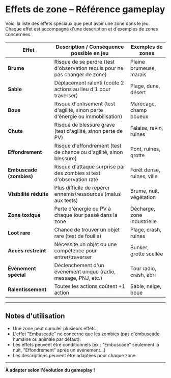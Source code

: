 # Effets de zone – Référence gameplay

Voici la liste des effets spéciaux que peut avoir une zone dans le jeu. Chaque effet est accompagné d'une description et d'exemples de zones concernées.

| Effet             | Description / Conséquence possible en jeu                                      | Exemples de zones           |
|-------------------|-------------------------------------------------------------------------------|-----------------------------|
| **Brume**         | Risque de se perdre (test d'observation requis pour ne pas changer de zone)    | Plaine brumeuse, marais     |
| **Sable**         | Déplacement ralenti (coûte 2 actions au lieu d'1 pour traverser)              | Plage, dune, désert         |
| **Boue**          | Risque d'enlisement (test d'agilité, sinon perte d'énergie ou immobilisation)  | Marécage, champ boueux      |
| **Chute**         | Risque de blessure grave (test d'agilité, sinon perte de PV)                  | Falaise, ravin, ruines      |
| **Effondrement**  | Risque d'effondrement (test de chance ou d'agilité, sinon blessure)            | Pont, ruines, grotte        |
| **Embuscade (zombies)** | Risque d'attaque surprise par des zombies si test d'observation raté      | Forêt dense, ruines, ville  |
| **Visibilité réduite** | Plus difficile de repérer ennemis/ressources (malus aux tests)            | Brume, nuit, végétation     |
| **Zone toxique**  | Perte d'énergie ou PV à chaque tour passé dans la zone                        | Décharge, zone industrielle |
| **Loot rare**     | Chance de trouver un objet rare (test de fouille)                             | Plage, crash, ruines        |
| **Accès restreint** | Nécessite un objet ou une compétence pour entrer/traverser                  | Bunker, grotte scellée      |
| **Événement spécial** | Déclenchement d'un événement unique (radio, message, PNJ, etc.)           | Tour radio, crash, abri     |
| **Ralentissement** | Toutes les actions coûtent +1 action                                         | Sable, neige, boue          |

---

## Notes d'utilisation
- Une zone peut cumuler plusieurs effets.
- L'effet "Embuscade" ne concerne que les zombies (pas d'embuscade humaine ou animale par défaut).
- Les effets peuvent être conditionnels (ex : "Embuscade" seulement la nuit, "Effondrement" après un événement...)
- Les descriptions peuvent être adaptées pour chaque zone.

---

**À adapter selon l'évolution du gameplay !** 